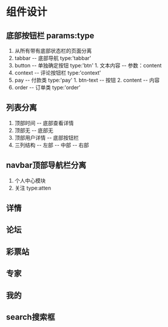 组件设计
========

## 底部按钮栏 params:type
1. 从所有带有底部状态栏的页面分离
  1. tabbar  -- 底部导航  type:'tabbar'
  2. button  -- 单独确定按钮  type:'btn'
    1. 文本内容 -- 参数：content
  3. context -- 评论按钮栏 type:'context'
  4. pay -- 付款类 type:'pay'
    1. btn-text -- 按钮
    2. content  -- 内容
  5. order -- 订单类 type:'order'

## 列表分离
1. 顶部时间 -- 底部查看详情
2. 顶部无 -- 底部无
3. 顶部用户详情 -- 底部按钮栏
4. 三列结构 -- 左部 -- 中部 -- 右部

## navbar顶部导航栏分离
1. 个人中心模块 
  1. 关注 type:atten
## 详情


## 论坛

## 彩票站

## 专家

## 我的

## search搜索框
